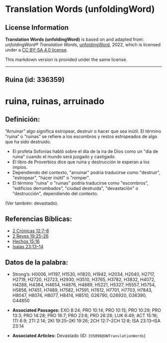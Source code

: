 # Translation Words (unfoldingWord)

## License Information

**Translation Words (unfoldingWord)** is based on and adapted from: _unfoldingWord® Translation Words_, [unfoldingWord](https://unfoldingword.org/utw), 2022, which is licensed under a [CC BY-SA 4.0 license](https://creativecommons.org/licenses/by-sa/4.0/legalcode.en).

This markdown version is provided under the same license.



--------------------------------

## Ruina (id: 336359)

ruina, ruinas, arruinado
========================

Definición:
-----------

“Arruinar” algo significa estropear, destruir o hacer que sea inútil. El término “ruina” o “ruinas” se refiere a los escombros y restos estropeados de algo que ha sido destruido.

* El profeta Sofonías habló sobre el día de la ira de Dios como un "día de ruina" cuando el mundo será juzgado y castigado.
* El libro de Proverbios dice que ruina y destrucción le esperan a los impíos.
* Dependiendo del contexto, "arruinar" podría traducirse como "destruir", "estropear", "hacer inútil" o "romper".
* El término "ruina" o "ruinas" podría traducirse como "escombros", "edificios derrumbados", "ciudad destruida", "devastación" o "destrucción", dependiendo del contexto.

(Ver también: devastado).

Referencias Bíblicas:
---------------------

* [2 Crónicas 12:7–8](https://ref.ly/2Chr12:7-2Chr12:8)
* [2 Reyes 19:25–26](https://ref.ly/2Kgs19:25-2Kgs19:26)
* [Hechos 15:16](https://ref.ly/Acts15:16)
* [Isaías 23:13–14](https://ref.ly/Isa23:13-Isa23:14)

Datos de la palabra:
--------------------

* Strong’s: H0006, H1197, H1530, H1820, H1942, H2034, H2040, H2717, H2719, H2720, H2723, H2930, H3510, H3765, H3782, H3832, H4072, H4288, H4384, H4654, H4876, H4889, H5221, H5327, H5557, H5754, H5856, H7451, H7489, H7582, H7591, H7612, H7701, H7703, H7843, H8047, H8074, H8077, H8414, H8510, G26790, G26920, G36390, G44850

* **Associated Passages:** EXO 8:24; PRO 10:14; PRO 10:15; PRO 10:29; PRO 13:3; PRO 14:28; PRO 18:7; PRO 23:8; PRO 26:28; LUK 6:49; ACT 15:16; 1TI 6:9; 2TI 2:14; 2KI 19:25–2KI 19:26; 2CH 12:7–2CH 12:8; ISA 23:13–ISA 23:14
* **Associated Articles:** Devastado (ID: `335898@UWTranslationWords`)

